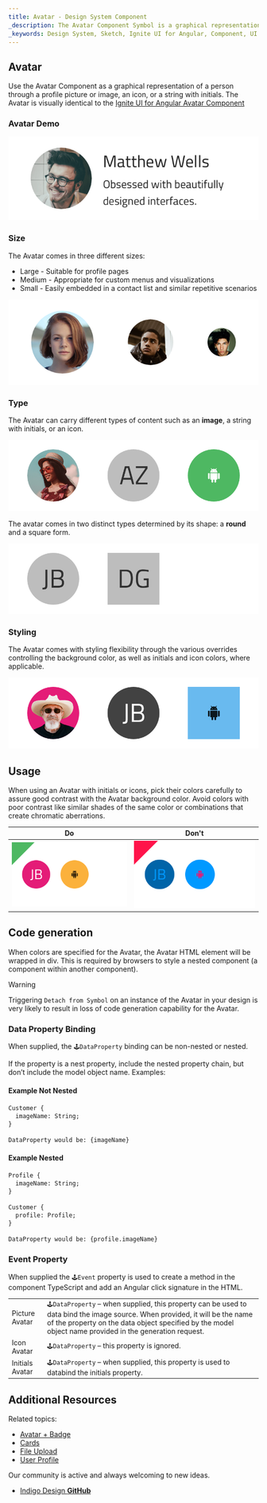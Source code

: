 ```yaml
---
title: Avatar - Design System Component
_description: The Avatar Component Symbol is a graphical representation of personal information. 
_keywords: Design System, Sketch, Ignite UI for Angular, Component, UI Library, Widgets
---
```


## Avatar

Use the Avatar Component as a graphical representation of a person through a profile picture or image, an icon, or a string with initials. The Avatar is visually identical to the [Ignite UI for Angular Avatar Component](https://www.infragistics.com/products/ignite-ui-angular/angular/components/avatar.html)

### Avatar Demo

![](../images/avatar_demo.png)

### Size

The Avatar comes in three different sizes:

- Large - Suitable for profile pages
- Medium - Appropriate for custom menus and visualizations
- Small - Easily embedded in a contact list and similar repetitive scenarios

![](../images/avatar_sizes.png)

### Type

The Avatar can carry different types of content such as an **image**, a string with initials, or an icon.

![](../images/avatar_content.png)

The avatar comes in two distinct types determined by its shape: a **round** and a square form.

![](../images/avatar_type.png)

### Styling

The Avatar comes with styling flexibility through the various overrides controlling the background color, as well as initials and icon colors, where applicable.

![](../images/avatar_styling.png)

## Usage

When using an Avatar with initials or icons, pick their colors carefully to assure good contrast with the Avatar background color. Avoid colors with poor contrast like similar shades of the same color or combinations that create chromatic aberrations.

| Do                            | Don't                           |
| ----------------------------- | ------------------------------- |
| ![](../images/avatar_do1.png) | ![](../images/avatar_dont1.png) |

## Code generation

When colors are specified for the Avatar, the Avatar HTML element will be wrapped in div. This is required by browsers to style a nested component (a component within another component).

> [!WARNING]
> Triggering `Detach from Symbol` on an instance of the Avatar in your design is very likely to result in loss of code generation capability for the Avatar.

### Data Property Binding

When supplied, the `🕹️DataProperty` binding can be non-nested or nested.

If the property is a nest property, include the nested property chain, but don’t include the model object name. Examples:

#### Example Not Nested

```Code
Customer {
  imageName: String;
}

DataProperty would be: {imageName}
```

#### Example Nested

```Code
Profile {
  imageName: String;
}

Customer {
  profile: Profile;
}

DataProperty would be: {profile.imageName}
```

### Event Property

When supplied the `🕹️Event` property is used to create a method in the component TypeScript and add an Angular click signature in the HTML.

|                 |                                                                                                                                                                                                                                         |
| --------------- | --------------------------------------------------------------------------------------------------------------------------------------------------------------------------------------------------------------------------------------- |
| Picture Avatar  | `🕹️DataProperty` – when supplied, this property can be used to data bind the image source. When provided, it will be the name of the property on the data object specified by the model object name provided in the generation request. |
| Icon Avatar     | `🕹️DataProperty` – this property is ignored.                                                                                                                                                                                            |
| Initials Avatar | `🕹️DataProperty` – when supplied, this property is used to databind the initials property.                                                                                                                                              |

## Additional Resources

Related topics:

- [Avatar + Badge](avatar+badge.md)
- [Cards](cards.md)
- [File Upload](fileUpload.md)
- [User Profile](userProfile.md)
  <div class="divider--half"></div>

Our community is active and always welcoming to new ideas.

- [Indigo Design **GitHub**](https://github.com/IgniteUI/design-system-docfx)
